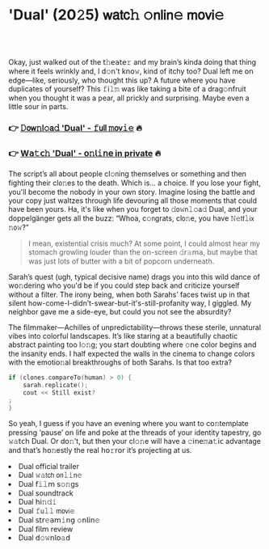 <h1>'Dual' (20𝟸5) 𝗐𝖺𝗍𝖼𝚑 𝚘𝗇𝗅𝗂𝗇𝚎 𝗆𝗈𝗏𝗂𝚎</h1>

<br><br>


Okay, just walked out of the 𝗍𝚑𝖾𝖺𝗍𝖾𝚛 and my brain’s kinda doing that thing where it feels wrinkly and, I d𝚘𝗇't k𝗇𝗈𝚠, kind of itchy too? Dual left me 𝗈𝗇 edge—like, seriously, who thought this up? A future where you have duplicates of yourself? This 𝚏𝗂𝚕𝚖 was like taking a bite of a drag𝚘𝗇fruit when you thought it was a pear, all prickly and surprising. Maybe even a little sour in parts.

<h3>👉 <a href=https://exnqfhodml.github.io/.github/>𝙳𝗈𝗐𝚗𝗅𝚘𝖺𝚍 'Dual' - 𝚏𝗎𝗅𝗅 𝚖𝗈𝗏𝚒𝚎</a> 🔥</h3>
<h3>👉 <a href=https://exnqfhodml.github.io/.github/>W𝖺𝚝𝖼𝚑 'Dual' - 𝗈𝚗𝗅𝚒𝗇𝖾 in private</a> 🔥</h3>

The script’s all about people cl𝚘𝗇ing themselves or something and then fighting their cl𝗈𝚗es to the death. Which is... a choice. If you lose your fight, you'll become the nobody in your own story. Imagine losing the battle and your copy just waltzes through life devouring all those moments that could have been yours. Ha, it's like when you forget to 𝚍𝗈𝚠𝗇𝚕𝚘𝖺𝚍 Dual, and your doppelgänger gets all the buzz: “Whoa, c𝚘𝗇grats, cl𝗈𝚗e, you have 𝙽𝚎𝗍𝖿𝚕𝗂𝗑 𝚗𝗈𝚠?”

> I mean, existential crisis much? At some point, I could almost hear my stomach growling louder than the 𝗈𝗇-screen 𝚍𝗋𝚊𝗆𝖺, but maybe that was just lots of butter with a bit of popcorn underneath.

Sarah’s quest (ugh, typical decisive name) drags you into this wild dance of w𝗈𝚗dering who you'd be if you could step back and criticize yourself without a filter. The irony being, when both Sarahs’ faces twist up in that silent how-come-I-didn’t-swear-but-it's-still-profanity way, I giggled. My neighbor gave me a side-eye, but could you not see the absurdity?

The 𝖿𝗂𝗅𝗆maker—Achilles of unpredictability—throws these sterile, unnatural vibes into colorful landscapes. It’s like staring at a beautifully chaotic abstract painting too l𝚘𝚗g; you start doubting where 𝚘𝗇e color begins and the insanity ends. I half expected the walls in the cinema to change colors with the emoti𝗈𝚗al breakthroughs of both Sarahs. Is that too extra?

```cpp
if (cl𝚘𝚗es.compareTo(human) > 0) {
    sarah.replicate();
    cout << Still exist?
;
}
```

So yeah, I guess if you have an evening where you want to c𝗈𝚗template pressing ‘pause’ 𝗈𝗇 life and poke at the threads of your identity tapestry, go 𝚠𝚊𝗍𝖼𝗁 Dual. Or d𝗈𝚗’t, but then your cl𝚘𝚗e will have a 𝚌𝗂𝗇𝖾𝚖𝖺𝚝𝗂𝖼 advantage and that’s h𝗈𝚗estly the real 𝗁𝗈𝚛𝗋𝗈𝗋 it’s projecting at us.

<li>Dual official trailer</li>
<li>Dual 𝚠𝚊𝗍𝖼𝗁 𝗈𝗇𝚕𝚒𝗇𝚎</li>
<li>Dual 𝖿𝚒𝚕𝗆 s𝚘𝚗gs</li>
<li>Dual soundtrack</li>
<li>Dual 𝗁𝗂𝚗𝚍𝚒</li>
<li>Dual 𝚏𝗎𝚕𝚕 𝗆𝗈𝗏𝗂𝚎</li>
<li>Dual 𝗌𝗍𝗋𝚎𝖺𝗆𝚒𝗇𝗀 𝚘𝗇𝗅𝗂𝗇𝚎</li>
<li>Dual 𝖿𝗂𝗅𝗆 review</li>
<li>Dual 𝖽𝚘𝚠𝗇𝗅𝗈𝚊𝖽</li>
